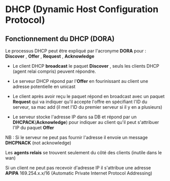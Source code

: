 # DHCP (Dynamic Host Configuration Protocol)

## Fonctionnement du DHCP (DORA)  

Le processus DHCP peut être expliqué par l'acronyme __DORA__ pour : __Discover__ , __Offer__ , __Request__ , __Acknowledge__

- Le client DHCP __broadcast__ le paquet __Discover__ , seuls les clients DHCP (agent relai compris) peuvent répondre.

- Le serveur DHCP répond par l'__Offer__ en fourinissant au client une adresse potentielle en unicast

- Le client après avoir reçu le paquet répond en broadcast avec un paquet __Request__ qui va indiquer qu'il accepte l'offre en spécifiant l'ID du serveur, sa mac add (il met l'ID du premier serveur si il y en a plusieurs)

- Le serveur stocke l'adresse IP dans sa DB et répond par un __DHCPACK__(__Acknowledge__) pour indiquer au client qu'il peut s'attribuer l'IP du paquet __Offer__ 

NB : Si le serveur ne peut pas fournir l'adresse il envoie un message __DHCPNACK__ (not acknowledge)  

Les __agents relais__ se trouvent seulement du côté des clients (inutile dans le wan)

Si un client ne peut pas recevoir d'adresse IP il s'attribue une adresse __APIPA__ 169.254.x.x/16 (Automatic Private Internet Protocol Addressing)